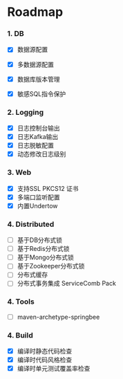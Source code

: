 # Roadmap

### 1. DB

- [x] 数据源配置

- [x] 多数据源配置

- [x] 数据库版本管理

- [x] 敏感SQL指令保护

### 2. Logging

- [x] 日志控制台输出
- [x] 日志Kafka输出
- [x] 日志脱敏配置
- [x] 动态修改日志级别

### 3. Web

- [x] 支持SSL PKCS12 证书
- [x] 多端口监听配置
- [x] 内置Undertow

### 4. Distributed

- [ ] 基于DB分布式锁 
- [ ] 基于Redis分布式锁
- [ ] 基于Mongo分布式锁
- [ ] 基于Zookeeper分布式锁
- [ ] 分布式缓存
- [ ] 分布式事务集成 ServiceComb Pack

### 4. Tools

- [ ] maven-archetype-springbee

### 4. Build

- [x] 编译时静态代码检查
- [x] 编译时代码风格检查
- [x] 编译时单元测试覆盖率检查